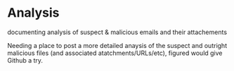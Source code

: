 # Analysis
documenting analysis of suspect &amp; malicious emails and their attachements 

Needing a place to post a more detailed anaysis of the suspect and outright malicious files (and associated atatchments/URLs/etc), figured would give Github a try. 
